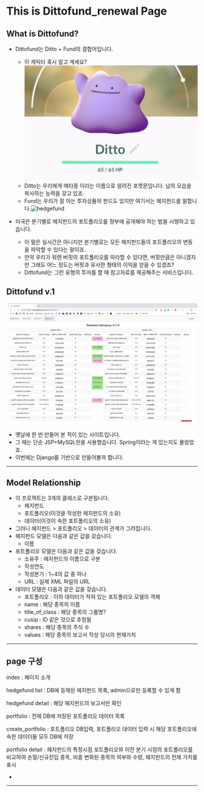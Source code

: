 # This is Dittofund_renewal Page

## What is Dittofund?

- Dittofund는 Ditto + Fund의 결합어입니다.
  - 이 캐릭터 혹시 알고 계세요?![ditto](readme.assets/ditto.jpg)
  - Ditto는 우리에게 메타몽 이라는 이름으로 알려진 포켓몬입니다. 남의 모습을 복사하는 능력을 갖고 있죠.
  - Fund는 우리가 잘 아는 투자상품의 펀드도 있지만 여기서는 헤지펀드를 말합니다.![hedgefund](readme.assets/다운로드.jpeg)

- 미국은 분기별로 헤지펀드의 포트폴리오를 정부에 공개해야 하는 법을 시행하고 있습니다.
  - 이 말은 실시간은 아니지만 분기별로는 모든 헤지펀드들의 포트폴리오의 변동을 파악할 수 있다는 말이죠.
  - 만약 우리가 워렌 버핏의 포트폴리오를 따라할 수 있다면, 버핏만큼은 아니겠지만 그래도 어느 정도는 버핏과 유사한 형태의 이익을 얻을 수 있겠죠?
  - Dittofund는 그런 유형의 투자를 할 때 참고자료를 제공해주는 서비스입니다.

## Dittofund v.1

![dittofund](readme.assets/dittofund.jpg)

- 옛날에 한 번 만들어 본 적이 있는 사이트입니다.
- 그 때는 단순 JSP+MySQL만을 사용했습니다. Spring이라는 게 있는지도 몰랐었죠.
- 이번에는 Django를 기반으로 만들어볼까 합니다.

--------

## Model Relationship

- 이 프로젝트는 3개의 클래스로 구분됩니다.
  - 헤지펀드
  - 포트폴리오(이것을 작성한 헤지펀드의 소유)
  - 데이터(이것이 속한 포트폴리오의 소유)
- 그러니 헤지펀드 > 포트폴리오 > 데이터의 관계가 그려집니다.
- 헤지펀드 모델은 다음과 같은 값을 갖습니다.
  - 이름
- 포트폴리오 모델은 다음과 같은 값을 갖습니다.
  - 소유주 : 헤지펀드의 이름으로 구분
  - 작성연도 
  - 작성분기 : 1~4의 값 중 하나
  - URL : 실제 XML 파일의 URL
- 데이터 모델은 다음과 같은 값을 갖습니다.
  - 포트폴리오 : 이하 데이터가 적혀 있는 포트폴리오 모델의 객체
  - name : 해당 종목의 이름
  - title_of_class : 해당 종목의 그룹명?
  - cusip : ID 같은 것으로 추정됨
  - shares : 해당 종목의 주식 수
  - values : 해당 종목의 보고서 작성 당시의 현재가치

----------

## page 구성

index : 페이지 소개

hedgefund list : DB에 등재된 헤지펀드 목록, admin으로만 등록할 수 있게 함

hedgefund detail : 해당 헤지펀드의 보고서만 확인

portfolio : 전체 DB에 저장된 포트폴리오 데이터 목록

create_portfolio : 포트폴리오 DB입력, 포트폴리오 데이터 입력 시 해당 포트폴리오에 속한 데이터들 모두 DB에 저장

portfolio detail : 헤지펀드의 특정시점 포트폴리오와 이전 분기 시점의 포트폴리오를 비교하여 손절/신규진입 종목, 비중 변화된 종목의 여부와 수량, 헤지펀드의 전체 가치를 표시

- 

-----------

